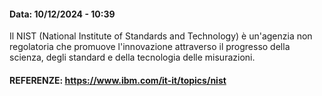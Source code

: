 #### Data: 10/12/2024 - 10:39

Il NIST (National Institute of Standards and Technology) è un'agenzia non regolatoria che promuove l'innovazione attraverso il progresso della scienza, degli standard e della tecnologia delle misurazioni.

#### REFERENZE: https://www.ibm.com/it-it/topics/nist